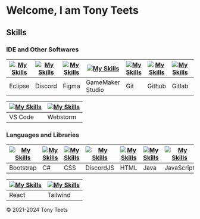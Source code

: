 # Welcome, I am Tony Teets

## Skills
### IDE and Other Softwares
| [![My Skills](https://skillicons.dev/icons?i=eclipse)](https://skillicons.dev) | [![My Skills](https://skillicons.dev/icons?i=discord)](https://skillicons.dev)  | [![My Skills](https://skillicons.dev/icons?i=figma)](https://skillicons.dev)  | [![My Skills](https://skillicons.dev/icons?i=gamemakerstudio)](https://skillicons.dev) | [![My Skills](https://skillicons.dev/icons?i=git)](https://skillicons.dev) | [![My Skills](https://skillicons.dev/icons?i=github)](https://skillicons.dev) | [![My Skills](https://skillicons.dev/icons?i=gitlab)](https://skillicons.dev) | [![My Skills](https://skillicons.dev/icons?i=idea)](https://skillicons.dev) | [![My Skills](https://skillicons.dev/icons?i=postman)](https://skillicons.dev) | [![My Skills](https://skillicons.dev/icons?i=visualstudio)](https://skillicons.dev) |
|--------------------------------------------------------------------------------|---------------------------------------------------------------------------------|-------------------------------------------------------------------------------|----------------------------------------------------------------------------------------|----------------------------------------------------------------------------|-------------------------------------------------------------------------------|-------------------------------------------------------------------------------|-----------------------------------------------------------------------------|--------------------------------------------------------------------------------|-------------------------------------------------------------------------------------|
| Eclipse                                                                        | Discord                                                                         | Figma                                                                         | GameMaker Studio                                                                       |Git                                                                         | Github                                                                        | Gitlab                                                                        | Idea                                                                        | Postman                                                                        | VisualStudio                                                                        |

| [![My Skills](https://skillicons.dev/icons?i=vscode)](https://skillicons.dev) | [![My Skills](https://skillicons.dev/icons?i=webstorm)](https://skillicons.dev) |
|-------------------------------------------------------------------------------|---------------------------------------------------------------------------------|
| VS Code                                                                       | Webstorm                                                                        |
### Languages and Libraries

| [![My Skills](https://skillicons.dev/icons?i=bootstrap)](https://skillicons.dev) | [![My Skills](https://skillicons.dev/icons?i=cs)](https://skillicons.dev)  | [![My Skills](https://skillicons.dev/icons?i=css)](https://skillicons.dev) | [![My Skills](https://skillicons.dev/icons?i=discordjs)](https://skillicons.dev) | [![My Skills](https://skillicons.dev/icons?i=html)](https://skillicons.dev) | [![My Skills](https://skillicons.dev/icons?i=java)](https://skillicons.dev) | [![My Skills](https://skillicons.dev/icons?i=js)](https://skillicons.dev) | [![My Skills](https://skillicons.dev/icons?i=mongodb)](https://skillicons.dev) | [![My Skills](https://skillicons.dev/icons?i=nodejs)](https://skillicons.dev) | [![My Skills](https://skillicons.dev/icons?i=npm)](https://skillicons.dev) |
|----------------------------------------------------------------------------------|----------------------------------------------------------------------------|----------------------------------------------------------------------------|----------------------------------------------------------------------------------|-----------------------------------------------------------------------------|-----------------------------------------------------------------------------|---------------------------------------------------------------------------|--------------------------------------------------------------------------------|-------------------------------------------------------------------------------|----------------------------------------------------------------------------|
| Bootstrap                                                                        | C#                                                                         | CSS                                                                        | DiscordJS                                                                        | HTML                                                                        | Java                                                                        | JavaScript                                                                | MongoDB                                                                        | NodeJS                                                                        | npm                                                                        |  

| [![My Skills](https://skillicons.dev/icons?i=react)](https://skillicons.dev) | [![My Skills](https://skillicons.dev/icons?i=tailwind)](https://skillicons.dev)  | 
|------------------------------------------------------------------------------|----------------------------------------------------------------------------------|
| React                                                                        | Tailwind                                                                         | 

&copy; 2021-2024 Tony Teets
